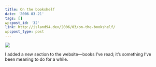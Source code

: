 ```yaml
---
title: On the bookshelf
date: '2006-03-21'
tags: []
wp:post_id: '32'
link: http://island94.dev/2006/03/on-the-bookshelf/
wp:post_type: post
---
```


  [ ![](http://static.flickr.com/56/116190958_8ebe3e57a6_m.jpg) ](http://www.flickr.com/photos/atomicworkshop/116190958/)

I added a new section to the website—books I’ve read; it’s something I’ve been meaning to do for a while.